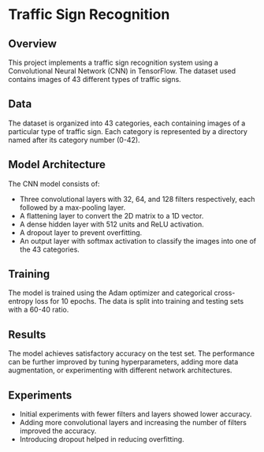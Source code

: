 # Traffic Sign Recognition

## Overview
This project implements a traffic sign recognition system using a Convolutional Neural Network (CNN) in TensorFlow. The dataset used contains images of 43 different types of traffic signs.

## Data
The dataset is organized into 43 categories, each containing images of a particular type of traffic sign. Each category is represented by a directory named after its category number (0-42).

## Model Architecture
The CNN model consists of:
- Three convolutional layers with 32, 64, and 128 filters respectively, each followed by a max-pooling layer.
- A flattening layer to convert the 2D matrix to a 1D vector.
- A dense hidden layer with 512 units and ReLU activation.
- A dropout layer to prevent overfitting.
- An output layer with softmax activation to classify the images into one of the 43 categories.

## Training
The model is trained using the Adam optimizer and categorical cross-entropy loss for 10 epochs. The data is split into training and testing sets with a 60-40 ratio.

## Results
The model achieves satisfactory accuracy on the test set. The performance can be further improved by tuning hyperparameters, adding more data augmentation, or experimenting with different network architectures.

## Experiments
- Initial experiments with fewer filters and layers showed lower accuracy.
- Adding more convolutional layers and increasing the number of filters improved the accuracy.
- Introducing dropout helped in reducing overfitting.
